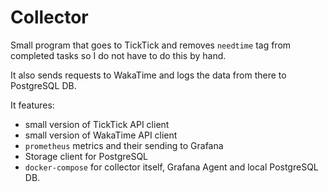 # Collector

Small program that goes to TickTick and removes `needtime` tag from completed tasks so I do not have to do this by hand.

It also sends requests to WakaTime and logs the data from there to PostgreSQL DB.

It features:
- small version of TickTick API client
- small version of WakaTime API client
- `prometheus` metrics and their sending to Grafana
- Storage client for PostgreSQL
- `docker-compose` for collector itself, Grafana Agent and local PostgreSQL DB.